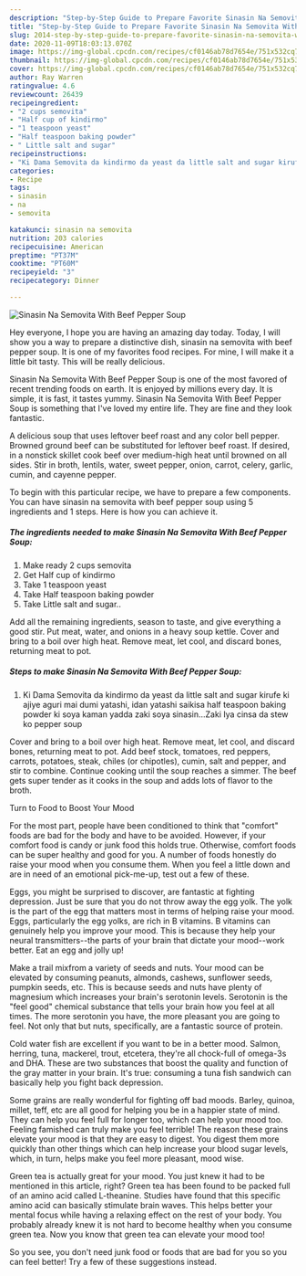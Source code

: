 ```yaml
---
description: "Step-by-Step Guide to Prepare Favorite Sinasin Na Semovita With Beef Pepper Soup"
title: "Step-by-Step Guide to Prepare Favorite Sinasin Na Semovita With Beef Pepper Soup"
slug: 2014-step-by-step-guide-to-prepare-favorite-sinasin-na-semovita-with-beef-pepper-soup
date: 2020-11-09T18:03:13.070Z
image: https://img-global.cpcdn.com/recipes/cf0146ab78d7654e/751x532cq70/sinasin-na-semovita-with-beef-pepper-soup-recipe-main-photo.jpg
thumbnail: https://img-global.cpcdn.com/recipes/cf0146ab78d7654e/751x532cq70/sinasin-na-semovita-with-beef-pepper-soup-recipe-main-photo.jpg
cover: https://img-global.cpcdn.com/recipes/cf0146ab78d7654e/751x532cq70/sinasin-na-semovita-with-beef-pepper-soup-recipe-main-photo.jpg
author: Ray Warren
ratingvalue: 4.6
reviewcount: 26439
recipeingredient:
- "2 cups semovita"
- "Half cup of kindirmo"
- "1 teaspoon yeast"
- "Half teaspoon baking powder"
- " Little salt and sugar"
recipeinstructions:
- "Ki Dama Semovita da kindirmo da yeast da little salt and sugar kirufe ki ajiye aguri mai dumi yatashi, idan yatashi saikisa half teaspoon baking powder ki soya kaman yadda zaki soya sinasin...Zaki Iya cinsa da stew ko pepper soup"
categories:
- Recipe
tags:
- sinasin
- na
- semovita

katakunci: sinasin na semovita 
nutrition: 203 calories
recipecuisine: American
preptime: "PT37M"
cooktime: "PT60M"
recipeyield: "3"
recipecategory: Dinner

---
```



![Sinasin Na Semovita With Beef Pepper Soup](https://img-global.cpcdn.com/recipes/cf0146ab78d7654e/751x532cq70/sinasin-na-semovita-with-beef-pepper-soup-recipe-main-photo.jpg)

Hey everyone, I hope you are having an amazing day today. Today, I will show you a way to prepare a distinctive dish, sinasin na semovita with beef pepper soup. It is one of my favorites food recipes. For mine, I will make it a little bit tasty. This will be really delicious.

Sinasin Na Semovita With Beef Pepper Soup is one of the most favored of recent trending foods on earth. It is enjoyed by millions every day. It is simple, it is fast, it tastes yummy. Sinasin Na Semovita With Beef Pepper Soup is something that I've loved my entire life. They are fine and they look fantastic.

A delicious soup that uses leftover beef roast and any color bell pepper. Browned ground beef can be substituted for leftover beef roast. If desired, in a nonstick skillet cook beef over medium-high heat until browned on all sides. Stir in broth, lentils, water, sweet pepper, onion, carrot, celery, garlic, cumin, and cayenne pepper.


To begin with this particular recipe, we have to prepare a few components. You can have sinasin na semovita with beef pepper soup using 5 ingredients and 1 steps. Here is how you can achieve it.

<!--inarticleads1-->

##### The ingredients needed to make Sinasin Na Semovita With Beef Pepper Soup:

1. Make ready 2 cups semovita
1. Get Half cup of kindirmo
1. Take 1 teaspoon yeast
1. Take Half teaspoon baking powder
1. Take  Little salt and sugar..


Add all the remaining ingredients, season to taste, and give everything a good stir. Put meat, water, and onions in a heavy soup kettle. Cover and bring to a boil over high heat. Remove meat, let cool, and discard bones, returning meat to pot. 

<!--inarticleads2-->

##### Steps to make Sinasin Na Semovita With Beef Pepper Soup:

1. Ki Dama Semovita da kindirmo da yeast da little salt and sugar kirufe ki ajiye aguri mai dumi yatashi, idan yatashi saikisa half teaspoon baking powder ki soya kaman yadda zaki soya sinasin...Zaki Iya cinsa da stew ko pepper soup


Cover and bring to a boil over high heat. Remove meat, let cool, and discard bones, returning meat to pot. Add beef stock, tomatoes, red peppers, carrots, potatoes, steak, chiles (or chipotles), cumin, salt and pepper, and stir to combine. Continue cooking until the soup reaches a simmer. The beef gets super tender as it cooks in the soup and adds lots of flavor to the broth. 

Turn to Food to Boost Your Mood


For the most part, people have been conditioned to think that "comfort" foods are bad for the body and have to be avoided. However, if your comfort food is candy or junk food this holds true. Otherwise, comfort foods can be super healthy and good for you. A number of foods honestly do raise your mood when you consume them. When you feel a little down and are in need of an emotional pick-me-up, test out a few of these.

Eggs, you might be surprised to discover, are fantastic at fighting depression. Just be sure that you do not throw away the egg yolk. The yolk is the part of the egg that matters most in terms of helping raise your mood. Eggs, particularly the egg yolks, are rich in B vitamins. B vitamins can genuinely help you improve your mood. This is because they help your neural transmitters--the parts of your brain that dictate your mood--work better. Eat an egg and jolly up!

Make a trail mixfrom a variety of seeds and nuts. Your mood can be elevated by consuming peanuts, almonds, cashews, sunflower seeds, pumpkin seeds, etc. This is because seeds and nuts have plenty of magnesium which increases your brain's serotonin levels. Serotonin is the "feel good" chemical substance that tells your brain how you feel at all times. The more serotonin you have, the more pleasant you are going to feel. Not only that but nuts, specifically, are a fantastic source of protein.

Cold water fish are excellent if you want to be in a better mood. Salmon, herring, tuna, mackerel, trout, etcetera, they're all chock-full of omega-3s and DHA. These are two substances that boost the quality and function of the gray matter in your brain. It's true: consuming a tuna fish sandwich can basically help you fight back depression. 

Some grains are really wonderful for fighting off bad moods. Barley, quinoa, millet, teff, etc are all good for helping you be in a happier state of mind. They can help you feel full for longer too, which can help your mood too. Feeling famished can truly make you feel terrible! The reason these grains elevate your mood is that they are easy to digest. You digest them more quickly than other things which can help increase your blood sugar levels, which, in turn, helps make you feel more pleasant, mood wise.

Green tea is actually great for your mood. You just knew it had to be mentioned in this article, right? Green tea has been found to be packed full of an amino acid called L-theanine. Studies have found that this specific amino acid can basically stimulate brain waves. This helps better your mental focus while having a relaxing effect on the rest of your body. You probably already knew it is not hard to become healthy when you consume green tea. Now you know that green tea can elevate your mood too!

So you see, you don't need junk food or foods that are bad for you so you can feel better! Try  a few  of  these  suggestions  instead.


